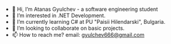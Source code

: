 - 👋 Hi, I’m Atanas Gyulchev - a software engineering student
- 👀 I’m interested in .NET Development.
- 🌱 I’m currently learning C# at PU "Paisii Hilendarski", Bulgaria.
- 💞️ I’m looking to collaborate on basic projects.
- 📫 How to reach me?
      email: gyulchev666@gmail.com

<!---
AtanasG6/AtanasG6 is a ✨ special ✨ repository because its `README.md` (this file) appears on your GitHub profile.
You can click the Preview link to take a look at your changes.
--->
